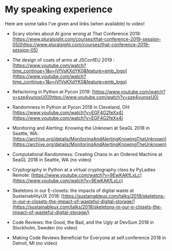# My speaking experience

Here are some talks I've given and links (when available) to video!

* Scary stories about AI gone wrong at That Conference 2019:
[https://www.pluralsight.com/courses/that-conference-2019-session-05](https://www.pluralsight.com/courses/that-conference-2019-session-05)

* The design of coats of arms at JSConfEU 2019 : [https://www.youtube.com/watch?time_continue=1&v=jVfVsKXdYK0&feature=emb_logo](https://www.youtube.com/watch?time_continue=1&v=jVfVsKXdYK0&feature=emb_logo)

* Refactoring in Python at Pycon 2019: [https://www.youtube.com/watch?v=sze4yunoxU0](https://www.youtube.com/watch?v=sze4yunoxU0)

* Randomness in Python at Pycon 2018 in Cleveland, OH: [https://www.youtube.com/watch?v=EGF4G2feXx4](https://www.youtube.com/watch?v=EGF4G2feXx4)

* Monitoring and Alerting: Knowing the Unknown at SeaGL 2018 in Seattle, WA: [https://archive.org/details/MonitoringAndAlertingKnowingTheUnknown](https://archive.org/details/MonitoringAndAlertingKnowingTheUnknown)
* Computational Randomness: Creating Chaos in an Ordered Machine at SeaGL 2018 in Seattle, WA (no video)

* Cryptography in Python at a virtual cryptography class by PyLadies Remote: [https://www.youtube.com/watch?v=9EwKAKfLxLc](https://www.youtube.com/watch?v=9EwKAKfLxLc)

* Skeletons in our E-closets: the impacts of digital waste at SustainabilityUX 2018: [https://sustainableux.com/talks/2018/skeletons-in-our-e-closets-the-impact-of-wasteful-digital-storage/](https://sustainableux.com/talks/2018/skeletons-in-our-e-closets-the-impact-of-wasteful-digital-storage/)

* Code Reviews: the Good, the Bad, and the Ugly at DevSum 2018 in Stockholm, Sweden (no video)

* Making Code Reviews Beneficial for Everyone at self.conference 2018 in Detroit, MI (no video)
